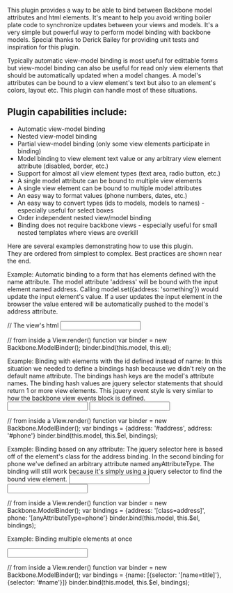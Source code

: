 This plugin provides a way to be able to bind between Backbone model attributes and html elements.  It's meant to help you avoid writing boiler plate code to synchronize updates between your views and models.  It's a very simple but powerful way to perform model binding with backbone models.  Special thanks to Derick Bailey for providing unit tests and inspiration for this plugin.

Typically automatic view-model binding is most useful for edittable forms but view-model binding can also be useful for read only view elements that should be automatically updated when a model changes.  A model's attributes can be bound to a view element's text but also to an element's colors, layout etc.  This plugin can handle most of these situations.


## Plugin capabilities include:
* Automatic view-model binding
* Nested view-model binding
* Partial view-model binding (only some view elements participate in binding)
* Model binding to view element text value or any arbitrary view element attribute (disabled, border, etc.)
* Support for almost all view element types (text area, radio button, etc.)
* A single model attribute can be bound to multiple view elements
* A single view element can be bound to multiple model attributes
* An easy way to format values (phone numbers, dates, etc.)
* An easy way to convert types (ids to models, models to names) - especially useful for select boxes
* Order independent nested view/model binding
* Binding does not require backbone views - especially useful for small nested templates where views are overkill
  

Here are several examples demonstrating how to use this plugin.  
They are ordered from simplest to complex.  Best practices are shown near the end.


Example:  Automatic binding to a form that has elements defined with the name attribute.
The model attribute 'address' will be bound with the input element named address. Calling model.set({address: 'something'}) would update the input element's value. If a user updates the input element in the browser the value entered will be automatically pushed to the model's address attribute.

// The view's html
<input name="address"/>

// from inside a View.render() function
var binder = new Backbone.ModelBinder();
binder.bind(this.model, this.el);




Example: Binding with elements with the id defined instead of name:
In this situation we needed to define a bindings hash because we didn't rely on the default name attribute.  The bindings hash keys are the model's attribute names.  The binding hash values are jquery selector statements that should return 1 or more view elements.  This jquery event style is very simliar to how the backbone view events block is defined.
  <input id="address"/>
  <input id="phone"/>

  // from inside a View.render() function
  var binder = new Backbone.ModelBinder();
  var bindings = {address: '#address', address: '#phone'}
  binder.bind(this.model, this.$el, bindings);


Example: Binding based on any attribute:
The jquery selector here is based off of the element's class for the address binding.  In the second binding for phone we've defined an arbitrary attribute named anyAttributeType.  The binding will still work because it's simply using a jquery selector to find the bound view element. 
  <input class="address"/>
  <input anyAttributeType="phone"/>

  // from inside a View.render() function
  var binder = new Backbone.ModelBinder();
  var bindings = {address: '[class=address]', phone: '[anyAttributeType=phone'}
  binder.bind(this.model, this.$el, bindings);


Example: Binding multiple elements at once
  <div name="title"></div>
  <input id="name"/>

  // from inside a View.render() function
    var binder = new Backbone.ModelBinder();
    var bindings = {name: [{selector: '[name=title]'}, {selector: '#name'}]}
    binder.bind(this.model, this.$el, bindings);

